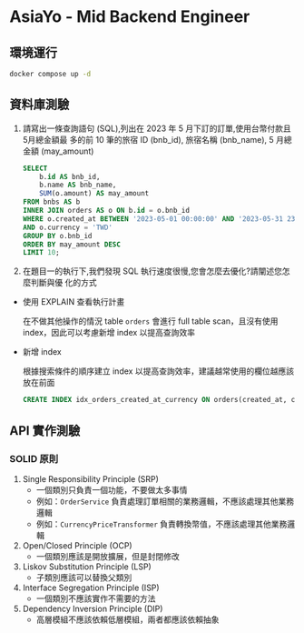 # AsiaYo - Mid Backend Engineer

## 環境運行

```bash
docker compose up -d
```

## 資料庫測驗

1. 請寫出一條查詢語句 (SQL),列出在 2023 年 5 月下訂的訂單,使用台幣付款且5月總金額最
多的前 10 筆的旅宿 ID (bnb_id), 旅宿名稱 (bnb_name), 5 月總金額 (may_amount)

    ```sql
    SELECT
        b.id AS bnb_id,
        b.name AS bnb_name,
        SUM(o.amount) AS may_amount
    FROM bnbs AS b
    INNER JOIN orders AS o ON b.id = o.bnb_id
    WHERE o.created_at BETWEEN '2023-05-01 00:00:00' AND '2023-05-31 23:59:59'
    AND o.currency = 'TWD'
    GROUP BY o.bnb_id
    ORDER BY may_amount DESC
    LIMIT 10;
    ```

2. 在題目一的執行下,我們發現 SQL 執行速度很慢,您會怎麼去優化?請闡述您怎麼判斷與優
化的方式

- 使用 EXPLAIN 查看執行計畫
    
    在不做其他操作的情況 table `orders` 會進行 full table scan，且沒有使用 index，因此可以考慮新增 index 以提高查詢效率

- 新增 index
    
    根據搜索條件的順序建立 index 以提高查詢效率，建議越常使用的欄位越應該放在前面
    ```sql
    CREATE INDEX idx_orders_created_at_currency ON orders(created_at, currency, bnb_id);
    ```

## API 實作測驗

### SOLID 原則

1. Single Responsibility Principle (SRP)
    - 一個類別只負責一個功能，不要做太多事情
    - 例如：`OrderService` 負責處理訂單相關的業務邏輯，不應該處理其他業務邏輯
    - 例如：`CurrencyPriceTransformer` 負責轉換幣值，不應該處理其他業務邏輯
2. Open/Closed Principle (OCP)
    - 一個類別應該是開放擴展，但是封閉修改
3. Liskov Substitution Principle (LSP)
    - 子類別應該可以替換父類別
4. Interface Segregation Principle (ISP)
    - 一個類別不應該實作不需要的方法
5. Dependency Inversion Principle (DIP)
    - 高層模組不應該依賴低層模組，兩者都應該依賴抽象
